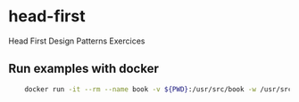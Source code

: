 # head-first
Head First Design Patterns Exercices

## Run examples with docker

```sh
    docker run -it --rm --name book -v ${PWD}:/usr/src/book -w /usr/src/book python python __init__.py
```